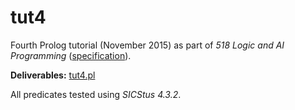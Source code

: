 # tut4

Fourth Prolog tutorial (November 2015) as part of _518 Logic and AI Programming_ ([specification](spec.pdf)).

__Deliverables:__ [tut4.pl](tut4.pl)

All predicates tested using _SICStus 4.3.2_.
